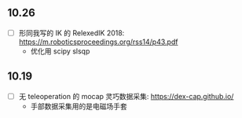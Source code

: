 ## 10.26

- [  ] 形同我写的 IK 的 RelexedIK 2018:  https://m.roboticsproceedings.org/rss14/p43.pdf
    - 优化用 scipy slsqp

## 10.19

- [ ] 无 teleoperation 的 mocap 灵巧数据采集: https://dex-cap.github.io/
    - 手部数据采集用的是电磁场手套
 
